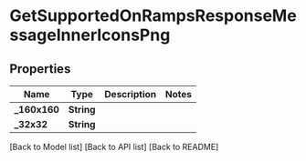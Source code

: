 # GetSupportedOnRampsResponseMessageInnerIconsPng

## Properties

| Name          | Type       | Description | Notes |
| ------------- | ---------- | ----------- | ----- |
| **\_160x160** | **String** |             |       |
| **\_32x32**   | **String** |             |       |

\[Back to Model list] \[Back to API list] \[Back to README]
